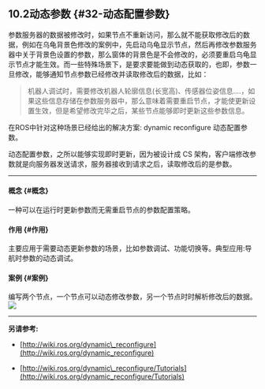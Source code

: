 ## 10.2动态参数 {#32-动态配置参数}

参数服务器的数据被修改时，如果节点不重新访问，那么就不能获取修改后的数据，例如在乌龟背景色修改的案例中，先启动乌龟显示节点，然后再修改参数服务器中关于背景色设置的参数，那么窗体的背景色是不会修改的，必须要重启乌龟显示节点才能生效。而一些特殊场景下，是要求要能做到动态获取的，也即，参数一旦修改，能够通知节点参数已经修改并读取修改后的数据，比如：

> 机器人调试时，需要修改机器人轮廓信息\(长宽高\)、传感器位姿信息....，如果这些信息存储在参数服务器中，那么意味着需要重启节点，才能使更新设置生效，但是希望修改完毕之后，某些节点能够即时更新这些参数信息。

在ROS中针对这种场景已经给出的解决方案: dynamic reconfigure 动态配置参数。

动态配置参数，之所以能够实现即时更新，因为被设计成 CS 架构，客户端修改参数就是向服务器发送请求，服务器接收到请求之后，读取修改后的是参数。

---

#### **概念** {#概念}

一种可以在运行时更新参数而无需重启节点的参数配置策略。

#### **作用** {#作用}

主要应用于需要动态更新参数的场景，比如参数调试、功能切换等。典型应用:导航时参数的动态调试。

#### **案例** {#案例}

编写两个节点，一个节点可以动态修改参数，另一个节点时时解析修改后的数据。![](/assets/动态参数案例.gif)

---

**另请参考:**

* [http://wiki.ros.org/dynamic\_reconfigure](http://wiki.ros.org/dynamic_reconfigure)

* [http://wiki.ros.org/dynamic\_reconfigure/Tutorials](http://wiki.ros.org/dynamic_reconfigure/Tutorials)



